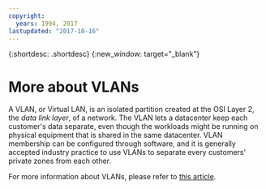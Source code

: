 ```yaml
---
copyright:
  years: 1994, 2017
lastupdated: "2017-10-16"
---
```

{:shortdesc: .shortdesc}
{:new_window: target="_blank"}

# More about VLANs

A VLAN, or Virtual LAN, is an isolated partition created at the OSI Layer 2, the _data link layer_, of a network. The VLAN lets a datacenter keep each customer's data separate, even though the workloads might be running on physical equipment that is shared in the same datacenter. VLAN membership can be configured through software, and it is generally accepted industry practice to use VLANs to separate every customers' private zones from each other.

For more information about VLANs, please refer to [this article](https://en.wikipedia.org/wiki/Virtual_LAN).
